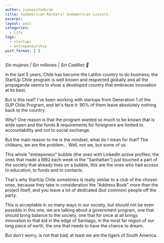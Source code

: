 ```yaml
---
author: juanpintoduran
title: Sudamerican Rockers? Sudamerican Loosers.
excerpt:
layout: post
categories:
  - Life
tags:
  - startups
  - entrepeneurship
post_format: [ ]
---
```


*Sin mujeres | Sin millones | Sin Cadillac 🎵*

In the last 5 years, Chile has become the LatAm country to do business; the StartUp Chile program is well known and respected globally and all the propaganda seems to show a developed country that embraces innovation at its best.

But is this real? I've been working with startups from Generation 1 of the SUP Chile Program, and let's face it: 90% of them leave absolutely nothing back to the country.

Why? One reason is that the program wanted so much to be known that is wide open and the funds & requirements for foreigners are limited to accountability and not to social exchange.

But the main reason to me is the mindset, what do I mean for that? The chileans, we are the problem... Well, not we, but some of us. 

This whole "entrepeneur" bubble (the ones with LinkedIn active profiles, the ones that made a BBQ each week in the "Sanhattan") just touched a part of the society that already lives on a bubble, this are the ones who had access to education, to funds and to contacts.

That's why StartUp Chile sometimes is really similar to a club of the chosen ones, because they take in consideration the "Address Book" more than the project itself, and you leave a lot of dedicated (but common) people off the party.

This is acceptable in so many ways in our society, but should not be even possible in this one, we are talking about a government program, one that should bring balance to the society, one that for once at all brings innovation to that kid in the edge of Santiago, in the most far region of our long piece of earth, the one that needs to have the chance to dream.

But don't worry, is not that bad, at least we are the tigers of South America.
